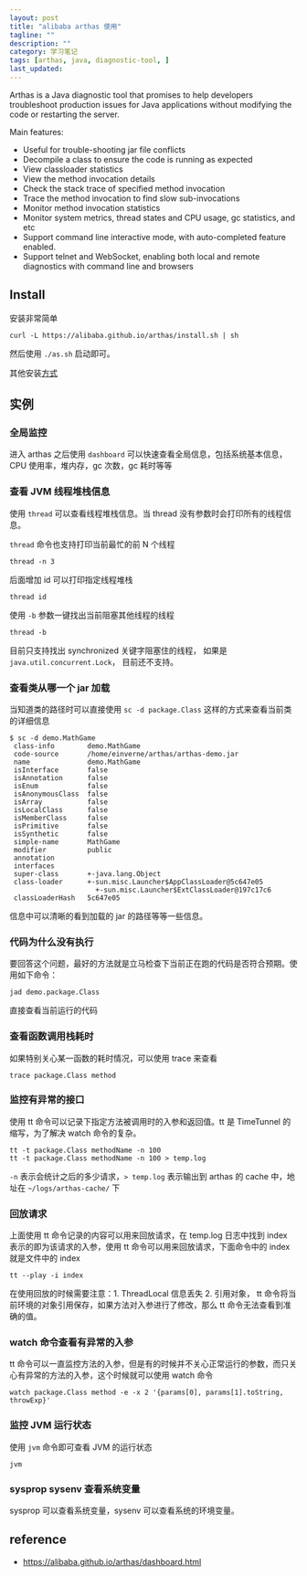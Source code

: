 ```yaml
---
layout: post
title: "alibaba arthas 使用"
tagline: ""
description: ""
category: 学习笔记
tags: [arthas, java, diagnostic-tool, ]
last_updated:
---
```


Arthas is a Java diagnostic tool that promises to help developers troubleshoot production issues for Java applications without modifying the code or restarting the server.

Main features:

- Useful for trouble-shooting jar file conflicts
- Decompile a class to ensure the code is running as expected
- View classloader statistics
- View the method invocation details
- Check the stack trace of specified method invocation
- Trace the method invocation to find slow sub-invocations
- Monitor method invocation statistics
- Monitor system metrics, thread states and CPU usage, gc statistics, and etc
- Support command line interactive mode, with auto-completed feature enabled.
- Support telnet and WebSocket, enabling both local and remote diagnostics with command line and browsers

## Install
安装非常简单

    curl -L https://alibaba.github.io/arthas/install.sh | sh

然后使用 `./as.sh` 启动即可。

其他安装[方式](https://alibaba.github.io/arthas/install-detail.html)

## 实例

### 全局监控
进入 arthas 之后使用 `dashboard` 可以快速查看全局信息，包括系统基本信息，CPU 使用率，堆内存，gc 次数，gc 耗时等等

### 查看 JVM 线程堆栈信息
使用 `thread` 可以查看线程堆栈信息。当 thread 没有参数时会打印所有的线程信息。

`thread` 命令也支持打印当前最忙的前 N 个线程

    thread -n 3

后面增加 id 可以打印指定线程堆栈

    thread id

使用 `-b` 参数一键找出当前阻塞其他线程的线程

    thread -b

目前只支持找出 synchronized 关键字阻塞住的线程， 如果是 `java.util.concurrent.Lock`， 目前还不支持。

### 查看类从哪一个 jar 加载
当知道类的路径时可以直接使用 `sc -d package.Class` 这样的方式来查看当前类的详细信息

    $ sc -d demo.MathGame
     class-info        demo.MathGame
     code-source       /home/einverne/arthas/arthas-demo.jar
     name              demo.MathGame
     isInterface       false
     isAnnotation      false
     isEnum            false
     isAnonymousClass  false
     isArray           false
     isLocalClass      false
     isMemberClass     false
     isPrimitive       false
     isSynthetic       false
     simple-name       MathGame
     modifier          public
     annotation
     interfaces
     super-class       +-java.lang.Object
     class-loader      +-sun.misc.Launcher$AppClassLoader@5c647e05
                         +-sun.misc.Launcher$ExtClassLoader@197c17c6
     classLoaderHash   5c647e05

信息中可以清晰的看到加载的 jar 的路径等等一些信息。

### 代码为什么没有执行
要回答这个问题，最好的方法就是立马检查下当前正在跑的代码是否符合预期。使用如下命令：

    jad demo.package.Class

直接查看当前运行的代码

### 查看函数调用栈耗时
如果特别关心某一函数的耗时情况，可以使用 trace 来查看

    trace package.Class method

### 监控有异常的接口
使用 tt 命令可以记录下指定方法被调用时的入参和返回值。tt 是 TimeTunnel 的缩写，为了解决 watch 命令的复杂。

    tt -t package.Class methodName -n 100
    tt -t package.Class methodName -n 100 > temp.log

`-n` 表示会统计之后的多少请求，`> temp.log` 表示输出到 arthas 的 cache 中，地址在 `~/logs/arthas-cache/` 下

### 回放请求
上面使用 tt 命令记录的内容可以用来回放请求，在 temp.log 日志中找到 index 表示的即为该请求的入参，使用 tt 命令可以用来回放请求，下面命令中的 index 就是文件中的 index

    tt --play -i index

在使用回放的时候需要注意：1. ThreadLocal 信息丢失 2. 引用对象， tt 命令将当前环境的对象引用保存，如果方法对入参进行了修改，那么 tt 命令无法查看到准确的值。

### watch 命令查看有异常的入参
tt 命令可以一直监控方法的入参，但是有的时候并不关心正常运行的参数，而只关心有异常的方法的入参，这个时候就可以使用 watch 命令

    watch package.Class method -e -x 2 '{params[0], params[1].toString, throwExp}'


### 监控 JVM 运行状态
使用 `jvm` 命令即可查看 JVM 的运行状态

    jvm

### sysprop sysenv 查看系统变量
sysprop 可以查看系统变量，sysenv 可以查看系统的环境变量。


## reference

- <https://alibaba.github.io/arthas/dashboard.html>

